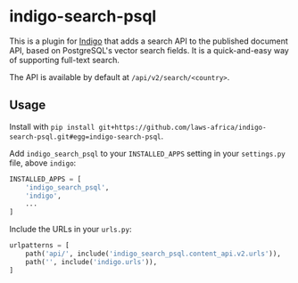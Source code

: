 # indigo-search-psql

This is a plugin for [Indigo](https://github.com/laws-africa/indigo) that adds a search API to the published document
API, based on PostgreSQL's vector search fields. It is a quick-and-easy way of supporting full-text search.

The API is available by default at `/api/v2/search/<country>`.

## Usage

Install with `pip install git+https://github.com/laws-africa/indigo-search-psql.git#egg=indigo-search-psql`.

Add `indigo_search_psql` to your `INSTALLED_APPS` setting in your `settings.py` file, above `indigo`:

```python
INSTALLED_APPS = [
    'indigo_search_psql',
    'indigo',
    ...
]
```

Include the URLs in your `urls.py`:

```python
urlpatterns = [
    path('api/', include('indigo_search_psql.content_api.v2.urls')),
    path('', include('indigo.urls')),
]
```
